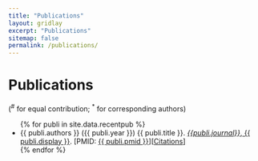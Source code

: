 ```yaml
---
title: "Publications"
layout: gridlay
excerpt: "Publications"
sitemap: false
permalink: /publications/
---
```


# Publications

(<sup>#</sup> for equal contribution; <sup>\*</sup> for corresponding authors)

<ul>
{% for publi in site.data.recentpub %}
<li>{{ publi.authors }} ({{ publi.year }}) {{ publi.title }}. <a href="https://doi.org/{{ publi.doi }}"><i>{{publi.journal}}</i>, {{ publi.display }}</a>.
[PMID: <a href="https://www.ncbi.nlm.nih.gov/pubmed/{{ publi.pmid }}">{{ publi.pmid }}</a>][<a href="https://badge.dimensions.ai/details/doi/{{ publi.doi }}">Citations</a>]
</li>
{% endfor %}
</ul>
